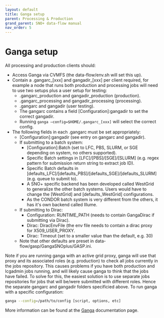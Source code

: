 ```yaml
---
layout: default
title: Ganga setup
parent: Processing & Production
grand_parent: SNO+ data-flow manual
nav_order: 5
---
```


# Ganga setup
All processing and production clients should:
* Access Ganga via CVMFS (the data-flow/env.sh will set this up).
* Contain a .gangarc_[xxx] and gangadir_[xxx] per client required, for example a node that runs both production and processing jobs will need to use two setups plus a user setup for testing:
  * .gangarc_production and gangadir_production (production).
  * .gangarc_processing and gangadir_processing (processing).
  * .gangarc and gangadir (user testing).
  * The gangarc contains a field [Configuration]:gangadir to set the correct gangadir.
  * Running `ganga –config=$HOME/.gangarc_[xxx]` will select the correct config.
* The following fields in each .gangarc must be set appropriately:
  * [Configuration]:gangadir (see entry on gangarc and gangadir).
  * If submitting to a batch system:
    * [Configuration]:Batch (set to LFC, PBS, SLURM, or SGE depending on system, no others supported).
    * Specific Batch settings in [LFC]/[PBS]/[SGE]/[SLURM] (e.g. regex pattern for submission return string to extract job ID).
    * Specific Batch defaults in [defaults_LFC]/[defaults_PBS]/[defaults_SGE]/[defaults_SLURM] (e.g. queue to submit to).
    * A SNO+ specific backend has been developed called WestGrid to generalize the other batch systems. Users would have to change the [WestGrid] and [defaults_WestGrid] configurations.
    * As the CONDOR batch system is very different from the others, it has it's own backend called Illume.
  * If submitting to Dirac:
    * Configuration: RUNTIME_PATH (needs to contain GangaDirac if submitting via Dirac).
    * Dirac: DiracEnvFile (the env file needs to contain a dirac proxy for X509_USER_PROXY.
    * Dirac: Timeout (set to a smaller value than the default, e.g. 30)
  * Note that other defaults are preset in data-flow/gasp/GangaSNOplus/GASP.ini.

Note if you are running ganga with an active grid proxy, ganga will use that proxy and its associated roles (e.g. production) to check all jobs currently in the jobs repository. This causes problems if you have both production and lcgadmin jobs running, and will likely cause ganga to think that the jobs have failed. To solve for this, the easiest solution is to use separate jobs repositories for jobs that will be/were submitted with different roles. Hence the separate gangarc and gangadir folders specificied above. To run ganga with a specific configuration:
```bash
ganga --config=/path/to/config [script, options, etc]
```
More information can be found at the [Ganga](https://ganga.readthedocs.io/en/latest/UserGuide/InstallAndBasicUsage.html) documentation page.
